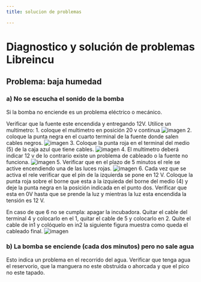 ```yaml
---
title: solucion de problemas

---
```


# Diagnostico y solución de problemas Libreincu

## Problema: baja humedad
### a) No se escucha el sonido de la bomba
Si la bomba no enciende es un problema eléctrico o mecánico. 

Verificar que la fuente este encendida y entregando 12V.
Utilice un multímetro:
    1. coloque el multimetro en posición 20 v continua
    ![imagen](https://hackmd.io/_uploads/H1HvWHi2yx.png)
    2. coloque la punta negra en el cuarto terminal de la fuente donde salen cables negros. ![imagen](https://hackmd.io/_uploads/S1CY-Hohyg.png)
    3. Coloque la punta roja en el terminal del medio (5) de la caja azul que tiene cables. ![imagen](https://hackmd.io/_uploads/Bk4RWBsn1l.png)
    4. El multímetro deberá indicar 12 v de lo contrario existe un problema de cableado o la fuente no funciona. 
    ![imagen](https://hackmd.io/_uploads/BJtezroh1e.png)
    5. Verificar que en el plazo de 5 minutos el rele se active encendiendo una de las luces rojas. 
    ![imagen](https://hackmd.io/_uploads/Bk_BfBjnkx.png)
    6. Cada vez que se activa el rele verificar que el pin de la izquierda se pone en 12 V. Coloque la punta roja sobre el borne que esta a la izquieda del borne del medio (4) y deje la punta negra en la posición indicada en el punto dos. Verificar que esta en 0V hasta que se prende la luz y mientras la luz esta encendida la tensión es 12 V. 
       

En caso de que 6 no se cumpla: apagar la incubadora. Quitar el cable del terminal 4 y colocarlo en el 1, quitar el cable de  5  y colocarlo en 2. Quite el cable de in1 y colóquelo en in2 la siguiente figura muestra como queda el cableado final. 
 ![imagen](https://hackmd.io/_uploads/H1biGrihJl.png)


### b) La bomba se enciende (cada dos minutos) pero no sale agua
Esto indica un problema en el recorrido del agua. Verificar que tenga agua el reservorio, que la manguera no este obstruida o ahorcada y que el pico no este tapado.